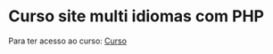 # Curso site multi idiomas com PHP

Para ter acesso ao curso:
[Curso](https://bit.ly/clube-fullstack)
